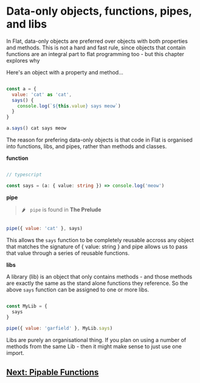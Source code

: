 # Data-only objects, functions, pipes, and libs

In Flat, data-only objects are preferred over objects with both properties and methods.
This is not a hard and fast rule, since objects that contain functions are an integral part to flat programming too - but this chapter explores why

Here's an object with a property and method...

```javascript

const a = {
  value: 'cat' as 'cat',
  says() {
    console.log(`${this.value} says meow`)
  }
}

a.says() cat says meow

```

The reason for prefering data-only objects is that code in Flat is organised into functions, libs, and pipes, rather than methods and classes.

**function**

```typescript

// typescript

const says = (a: { value: string }) => console.log('meow')

```

**pipe**

> 🌶️  &nbsp; `pipe` is found in **The Prelude**

```javascript

pipe({ value: 'cat' }, says)

```

This allows the `says` function to be completely reusable accross any object that matches the signature of { value: string } and pipe allows us to pass that value through a series of reusable functions.

**libs**

A library (lib) is an object that only contains methods - and those methods are exactly the same as the stand alone functions they reference.
So the above `says` function can be assigned to one or more libs.

```javascript

const MyLib = {
  says
}

pipe({ value: 'garfield' }, MyLib.says)

```

Libs are purely an organisational thing. If you plan on using a number of methods from the same Lib - then it might make sense to just use one import.

## [Next: Pipable Functions](https://github.com/attack-monkey/flat-code-guide/blob/master/pipable%20functions.md)
